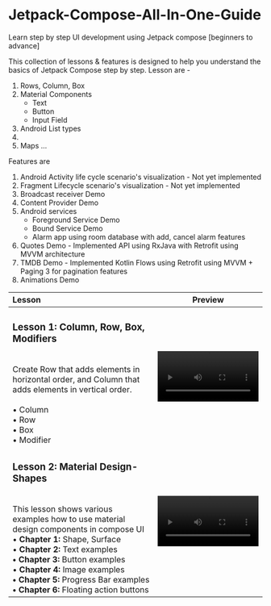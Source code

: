 # Jetpack-Compose-All-In-One-Guide
Learn step by step UI development using Jetpack compose [beginners to advance]

This collection of lessons & features is designed to help you understand the basics of Jetpack Compose step by step. 
Lesson are - 
1. Rows, Column, Box
2. Material Components 
   - Text
   - Button
   - Input Field
3. Android List types
4. 
5. Maps
...




Features are
1. Android Activity life cycle scenario's visualization - Not yet implemented
2. Fragment Lifecycle scenario's visualization - Not yet implemented
3. Broadcast receiver Demo
4. Content Provider Demo
5. Android services
   - Foreground Service Demo
   - Bound Service Demo
   - Alarm app using room database with add, cancel alarm features 
6. Quotes Demo - Implemented API using RxJava with Retrofit using MVVM architecture
7. TMDB Demo - Implemented Kotlin Flows using Retrofit using MVVM + Paging 3 for pagination features
8. Animations Demo


| Lesson                                                                                                                                                                                                                     | Preview                                               |
|:-----------------------------------------------------------------------------------------------------------------------------------------------------------------------------------------------------------------------------|------------------------------------------------------ |
| <h3><b>Lesson 1:</b> Column, Row, Box, Modifiers</h3><br/>Create Row that adds elements in horizontal order, and Column that adds elements in vertical order.<br><br> • Column<br>• Row<br>• Box<br>• Modifier<br>              | <video src ='https://github.com/myofficework000/Jetpack-Compose-All-In-One-Guide/assets/51234843/03fbcede-3637-4db6-8cc4-5944d5aa427e' width=200/>
| <h3><b>Lesson 2:</b> Material Design- Shapes </h3><br/> This lesson shows various examples how to use material design components in compose UI <br> • **Chapter 1:** Shape, Surface <br>• **Chapter 2:** Text examples<br> **• Chapter 3:** Button examples<br>• **Chapter 4:** Image examples<br> **• Chapter 5:** Progress Bar examples<br>  **• Chapter 6:** Floating action buttons<br>      | <video src ='https://github.com/myofficework000/Jetpack-Compose-All-In-One-Guide/assets/51234843/be92aef7-29c5-491a-954a-434d5f91b4cf' width=200/> |
                                                                                                               














